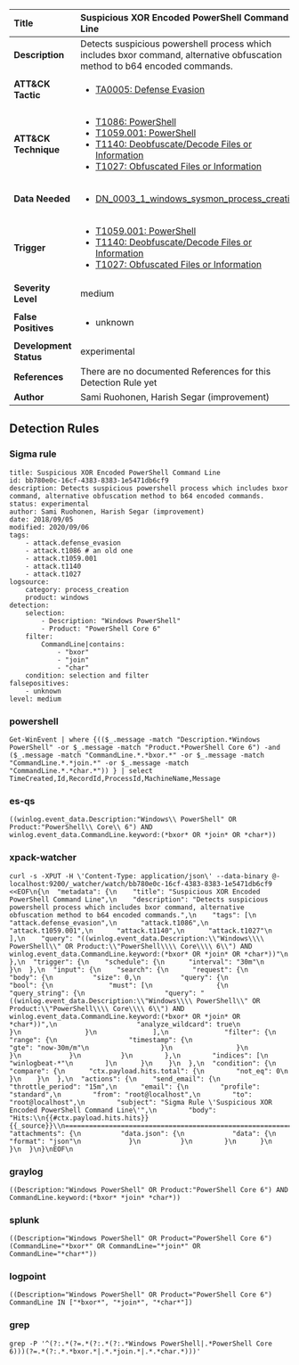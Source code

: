 | Title                    | Suspicious XOR Encoded PowerShell Command Line       |
|:-------------------------|:------------------|
| **Description**          | Detects suspicious powershell process which includes bxor command, alternative obfuscation method to b64 encoded commands. |
| **ATT&amp;CK Tactic**    |  <ul><li>[TA0005: Defense Evasion](https://attack.mitre.org/tactics/TA0005)</li></ul>  |
| **ATT&amp;CK Technique** | <ul><li>[T1086: PowerShell](https://attack.mitre.org/techniques/T1086)</li><li>[T1059.001: PowerShell](https://attack.mitre.org/techniques/T1059/001)</li><li>[T1140: Deobfuscate/Decode Files or Information](https://attack.mitre.org/techniques/T1140)</li><li>[T1027: Obfuscated Files or Information](https://attack.mitre.org/techniques/T1027)</li></ul>  |
| **Data Needed**          | <ul><li>[DN_0003_1_windows_sysmon_process_creation](../Data_Needed/DN_0003_1_windows_sysmon_process_creation.md)</li></ul>  |
| **Trigger**              | <ul><li>[T1059.001: PowerShell](../Triggers/T1059.001.md)</li><li>[T1140: Deobfuscate/Decode Files or Information](../Triggers/T1140.md)</li><li>[T1027: Obfuscated Files or Information](../Triggers/T1027.md)</li></ul>  |
| **Severity Level**       | medium |
| **False Positives**      | <ul><li>unknown</li></ul>  |
| **Development Status**   | experimental |
| **References**           |  There are no documented References for this Detection Rule yet  |
| **Author**               | Sami Ruohonen, Harish Segar (improvement) |


## Detection Rules

### Sigma rule

```
title: Suspicious XOR Encoded PowerShell Command Line
id: bb780e0c-16cf-4383-8383-1e5471db6cf9
description: Detects suspicious powershell process which includes bxor command, alternative obfuscation method to b64 encoded commands.
status: experimental
author: Sami Ruohonen, Harish Segar (improvement)
date: 2018/09/05
modified: 2020/09/06
tags:
    - attack.defense_evasion
    - attack.t1086 # an old one
    - attack.t1059.001
    - attack.t1140
    - attack.t1027    
logsource:
    category: process_creation
    product: windows
detection:
    selection:
        - Description: "Windows PowerShell"
        - Product: "PowerShell Core 6"
    filter:
        CommandLine|contains:
            - "bxor"
            - "join"
            - "char"
    condition: selection and filter
falsepositives:
    - unknown
level: medium

```





### powershell
    
```
Get-WinEvent | where {(($_.message -match "Description.*Windows PowerShell" -or $_.message -match "Product.*PowerShell Core 6") -and ($_.message -match "CommandLine.*.*bxor.*" -or $_.message -match "CommandLine.*.*join.*" -or $_.message -match "CommandLine.*.*char.*")) } | select TimeCreated,Id,RecordId,ProcessId,MachineName,Message
```


### es-qs
    
```
((winlog.event_data.Description:"Windows\\ PowerShell" OR Product:"PowerShell\\ Core\\ 6") AND winlog.event_data.CommandLine.keyword:(*bxor* OR *join* OR *char*))
```


### xpack-watcher
    
```
curl -s -XPUT -H \'Content-Type: application/json\' --data-binary @- localhost:9200/_watcher/watch/bb780e0c-16cf-4383-8383-1e5471db6cf9 <<EOF\n{\n  "metadata": {\n    "title": "Suspicious XOR Encoded PowerShell Command Line",\n    "description": "Detects suspicious powershell process which includes bxor command, alternative obfuscation method to b64 encoded commands.",\n    "tags": [\n      "attack.defense_evasion",\n      "attack.t1086",\n      "attack.t1059.001",\n      "attack.t1140",\n      "attack.t1027"\n    ],\n    "query": "((winlog.event_data.Description:\\"Windows\\\\ PowerShell\\" OR Product:\\"PowerShell\\\\ Core\\\\ 6\\") AND winlog.event_data.CommandLine.keyword:(*bxor* OR *join* OR *char*))"\n  },\n  "trigger": {\n    "schedule": {\n      "interval": "30m"\n    }\n  },\n  "input": {\n    "search": {\n      "request": {\n        "body": {\n          "size": 0,\n          "query": {\n            "bool": {\n              "must": [\n                {\n                  "query_string": {\n                    "query": "((winlog.event_data.Description:\\"Windows\\\\ PowerShell\\" OR Product:\\"PowerShell\\\\ Core\\\\ 6\\") AND winlog.event_data.CommandLine.keyword:(*bxor* OR *join* OR *char*))",\n                    "analyze_wildcard": true\n                  }\n                }\n              ],\n              "filter": {\n                "range": {\n                  "timestamp": {\n                    "gte": "now-30m/m"\n                  }\n                }\n              }\n            }\n          }\n        },\n        "indices": [\n          "winlogbeat-*"\n        ]\n      }\n    }\n  },\n  "condition": {\n    "compare": {\n      "ctx.payload.hits.total": {\n        "not_eq": 0\n      }\n    }\n  },\n  "actions": {\n    "send_email": {\n      "throttle_period": "15m",\n      "email": {\n        "profile": "standard",\n        "from": "root@localhost",\n        "to": "root@localhost",\n        "subject": "Sigma Rule \'Suspicious XOR Encoded PowerShell Command Line\'",\n        "body": "Hits:\\n{{#ctx.payload.hits.hits}}{{_source}}\\n================================================================================\\n{{/ctx.payload.hits.hits}}",\n        "attachments": {\n          "data.json": {\n            "data": {\n              "format": "json"\n            }\n          }\n        }\n      }\n    }\n  }\n}\nEOF\n
```


### graylog
    
```
((Description:"Windows PowerShell" OR Product:"PowerShell Core 6") AND CommandLine.keyword:(*bxor* *join* *char*))
```


### splunk
    
```
((Description="Windows PowerShell" OR Product="PowerShell Core 6") (CommandLine="*bxor*" OR CommandLine="*join*" OR CommandLine="*char*"))
```


### logpoint
    
```
((Description="Windows PowerShell" OR Product="PowerShell Core 6") CommandLine IN ["*bxor*", "*join*", "*char*"])
```


### grep
    
```
grep -P '^(?:.*(?=.*(?:.*(?:.*Windows PowerShell|.*PowerShell Core 6)))(?=.*(?:.*.*bxor.*|.*.*join.*|.*.*char.*)))'
```



